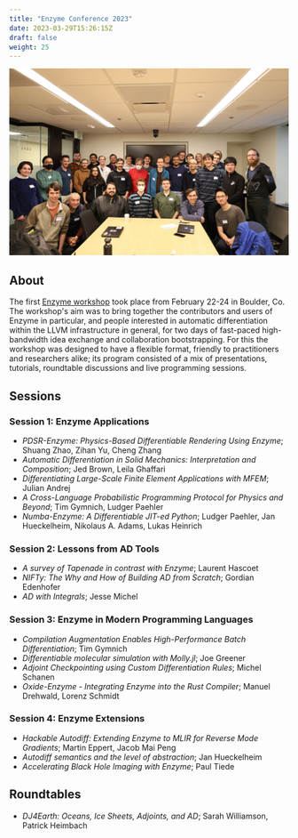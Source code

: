 ```yaml
---
title: "Enzyme Conference 2023"
date: 2023-03-29T15:26:15Z
draft: false
weight: 25
---
```


<center>
<img src="/enzymecon_2023_group.jpg">
</center>

## About

The first [Enzyme workshop](https://enzyme.mit.edu/conference) took place from February 22-24 in Boulder, Co. The workshop's aim was to bring together the contributors and users of Enzyme in particular, and people interested in automatic differentiation within the LLVM infrastructure in general, for two days of fast-paced high-bandwidth idea exchange and collaboration bootstrapping. For this the workshop was designed to have a flexible format, friendly to practitioners and researchers alike; its program consisted of a mix of presentations, tutorials, roundtable discussions and live programming sessions.

## Sessions

### Session 1: Enzyme Applications

* _PDSR-Enzyme: Physics-Based Differentiable Rendering Using Enzyme_; Shuang Zhao, Zihan Yu, Cheng Zhang
* _Automatic Differentiation in Solid Mechanics: Interpretation and Composition_; Jed Brown, Leila Ghaffari
* _Differentiating Large-Scale Finite Element Applications with MFEM_; Julian Andrej
* _A Cross-Language Probabilistic Programming Protocol for Physics and Beyond_; Tim Gymnich, Ludger Paehler
* _Numba-Enzyme: A Differentiable JIT-ed Python_; Ludger Paehler, Jan Hueckelheim, Nikolaus A. Adams, Lukas Heinrich

### Session 2: Lessons from AD Tools

* _A survey of Tapenade in contrast with Enzyme_; Laurent Hascoet
* _NIFTy: The Why and How of Building AD from Scratch_; Gordian Edenhofer
* _AD with Integrals_; Jesse Michel

### Session 3: Enzyme in Modern Programming Languages

* _Compilation Augmentation Enables High-Performance Batch Differentiation_; Tim Gymnich
* _Differentiable molecular simulation with Molly.jl_; Joe Greener
* _Adjoint Checkpointing using Custom Differentiation Rules_; Michel Schanen
* _Oxide-Enzyme - Integrating Enzyme into the Rust Compiler_; Manuel Drehwald, Lorenz Schmidt

### Session 4: Enzyme Extensions

* _Hackable Autodiff: Extending Enzyme to MLIR for Reverse Mode Gradients_; Martin Eppert, Jacob Mai Peng
* _Autodiff semantics and the level of abstraction_; Jan Hueckelheim
* _Accelerating Black Hole Imaging with Enzyme_; Paul Tiede

## Roundtables

* _DJ4Earth: Oceans, Ice Sheets, Adjoints, and AD_; Sarah Williamson, Patrick Heimbach
